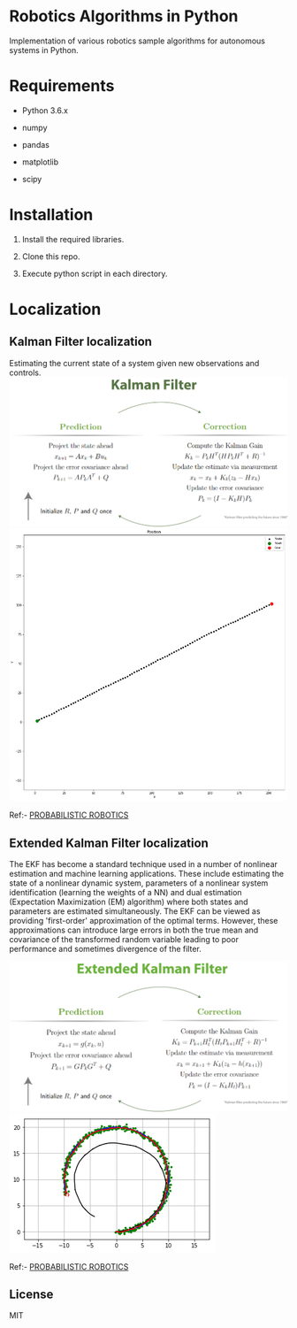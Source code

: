 
# Robotics Algorithms in Python

Implementation of various robotics sample algorithms for autonomous systems in Python.


# Requirements

- Python 3.6.x

- numpy

- pandas

- matplotlib

- scipy


# Installation

1. Install the required libraries.

2. Clone this repo.

3. Execute python script in each directory.


# Localization

## Kalman Filter localization

Estimating the current state of a system given new observations and controls. 
![Kalman Filter](kf.png)
![Kalman Filter](kf_graph.png)


Ref:- [PROBABILISTIC ROBOTICS](http://www.probabilistic-robotics.org/)


## Extended Kalman Filter localization
The EKF has become a standard technique used in a number of nonlinear estimation and machine learning applications. These include estimating the state of a nonlinear dynamic system, parameters of a nonlinear system identification (learning the weights of a NN) and dual estimation (Expectation Maximization (EM) algorithm) where both states and parameters are estimated simultaneously. The EKF can be viewed as providing 'first-order' approximation of the optimal terms. However, these approximations can introduce large errors in both the true mean and covariance of the transformed random variable leading to poor performance and sometimes divergence of the filter.

![Extended Kalman Filter](ekf_algo.png)
![Extended Kalman Filter](ekf_graph.png)


Ref:- [PROBABILISTIC ROBOTICS](http://www.probabilistic-robotics.org/)
 
## License 

MIT










